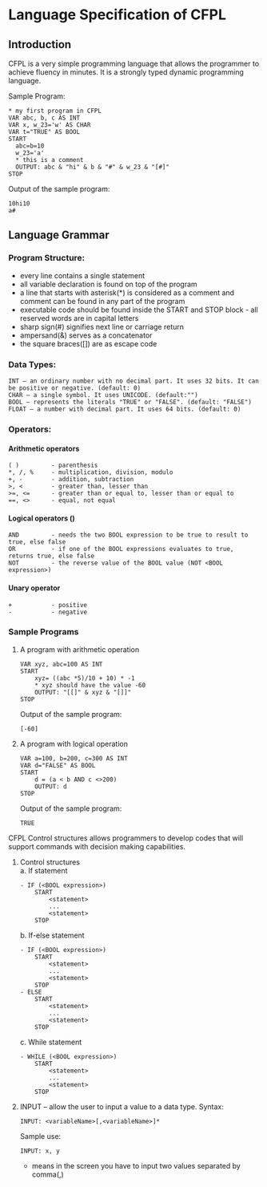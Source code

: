 # Language Specification of CFPL

## Introduction

CFPL is a very simple programming language that allows the programmer to achieve fluency in minutes. It is a strongly typed dynamic programming language.

Sample Program:

    * my first program in CFPL
    VAR abc, b, c AS INT
    VAR x, w_23='w' AS CHAR
    VAR t="TRUE" AS BOOL
    START
      abc=b=10
      w_23='a'
      * this is a comment
      OUTPUT: abc & "hi" & b & "#" & w_23 & "[#]"
    STOP

Output of the sample program:

    10hi10
    a#

## Language Grammar

### Program Structure:

-   every line contains a single statement
-   all variable declaration is found on top of the program
-   a line that starts with asterisk(\*) is considered as a comment and comment can be found in any part of the program
-   executable code should be found inside the START and STOP block - all reserved words are in capital letters
-   sharp sign(#) signifies next line or carriage return
-   ampersand(&) serves as a concatenator
-   the square braces([]) are as escape code

### Data Types:

    INT – an ordinary number with no decimal part. It uses 32 bits. It can be positive or negative. (default: 0)
    CHAR – a single symbol. It uses UNICODE. (default:"")
    BOOL – represents the literals "TRUE" or "FALSE". (default: "FALSE")
    FLOAT – a number with decimal part. It uses 64 bits. (default: 0)

### Operators:

#### Arithmetic operators

    ( )         - parenthesis
    *, /, %     - multiplication, division, modulo
    +, -        - addition, subtraction
    >, <        - greater than, lesser than
    >=, <=      - greater than or equal to, lesser than or equal to
    ==, <>      - equal, not equal

#### Logical operators (<BOOL expression><LogicalOperator><BOOL expression>)

    AND         - needs the two BOOL expression to be true to result to true, else false
    OR          - if one of the BOOL expressions evaluates to true, returns true, else false
    NOT         - the reverse value of the BOOL value (NOT <BOOL expression>)

#### Unary operator

    +           - positive
    -           - negative

### Sample Programs

1.  A program with arithmetic operation

    ```
    VAR xyz, abc=100 AS INT
    START
        xyz= ((abc *5)/10 + 10) * -1
        * xyz should have the value -60
        OUTPUT: "[[]" & xyz & "[]]"
    STOP
    ```

    Output of the sample program:

    ```
    [-60]
    ```

2.  A program with logical operation

    ```
    VAR a=100, b=200, c=300 AS INT
    VAR d="FALSE" AS BOOL
    START
        d = (a < b AND c <>200)
        OUTPUT: d
    STOP
    ```

    Output of the sample program:

        TRUE

CFPL Control structures allows programmers to develop codes that will support commands with decision making capabilities.

1.  Control structures
    <br>
    a. If statement

        - IF (<BOOL expression>)
            START
                <statement>
                ...
                <statement>
            STOP

    b. If-else statement

        - IF (<BOOL expression>)
            START
                <statement>
                ...
                <statement>
            STOP
        - ELSE
            START
                <statement>
                ...
                <statement>
            STOP

    c. While statement

        - WHILE (<BOOL expression>)
            START
                <statement>
                ...
                <statement>
            STOP

2.  INPUT – allow the user to input a value to a data type.
    Syntax:

    ```
    INPUT: <variableName>[,<variableName>]*
    ```

    Sample use:

        INPUT: x, y

    -   means in the screen you have to input two values separated by comma(,)
